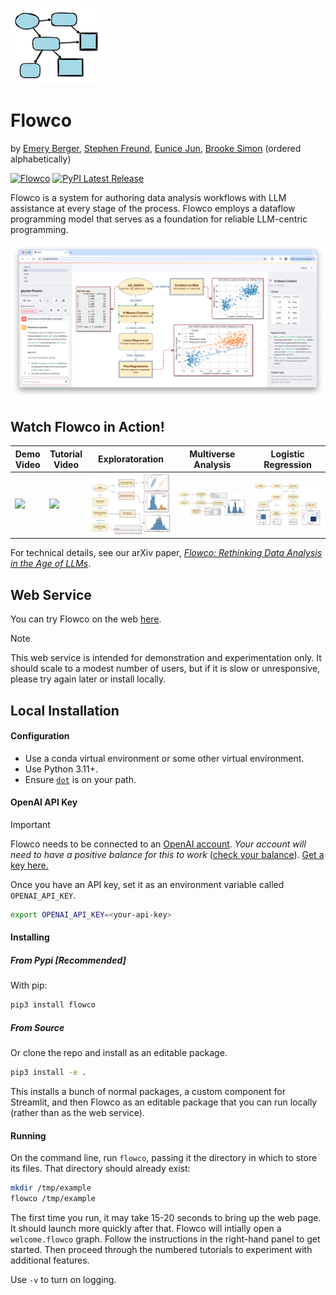 ![](https://github.com/stephenfreund/flowco/blob/883937374422ca3f62cb1cf2092c8eedc50e938d/media/flowco-small-logo.png)

# Flowco 
by [Emery Berger](https://emeryberger.com), [Stephen Freund](https://www.cs.williams.edu/~freund/index.html), [Eunice Jun](http://eunicemjun.com/), [Brooke Simon](https://www.linkedin.com/in/brooke-alexandra-simon/) (ordered alphabetically)

[![Flowco](https://img.shields.io/badge/Flowco-Online-brightgreen)](https://go-flow.co)
[![PyPI Latest Release](https://img.shields.io/pypi/v/flowco.svg)](https://pypi.org/project/flowco/)

Flowco is a system for authoring data analysis workflows with LLM assistance at every stage of the process.  Flowco employs a dataflow programming model that serves as a foundation for reliable LLM-centric programming.

![](https://github.com/stephenfreund/flowco/blob/883937374422ca3f62cb1cf2092c8eedc50e938d/media/geyser.png)

## Watch Flowco in Action!

| Demo Video | Tutorial Video | Exploratoration | Multiverse Analysis | Logistic Regression |
|------------|----------|----------|--|--|
| <a href="https://www.youtube.com/watch?v=qmMeMIrhtPs"><img src="https://img.youtube.com/vi/qmMeMIrhtPs/0.jpg" width="1200"></a> | <a href="https://www.youtube.com/watch?v=q0eAJv1vhAQ"><img src="https://img.youtube.com/vi/q0eAJv1vhAQ/0.jpg" width="1200"></a> |  <img width="798" alt="finch-3" src="https://github.com/stephenfreund/flowco/blob/883937374422ca3f62cb1cf2092c8eedc50e938d/media/finch.png" /> |  <img width="1202" alt="mortgage-wide" src="https://github.com/stephenfreund/flowco/blob/883937374422ca3f62cb1cf2092c8eedc50e938d/media/multiverse.png" /> |  <img width="1077" alt="logistic-full" src="https://github.com/stephenfreund/flowco/blob/883937374422ca3f62cb1cf2092c8eedc50e938d/media/logistic.png" /> |


For technical details, see our arXiv paper, [_Flowco: Rethinking Data Analysis in the Age of LLMs_](https://github.com/stephenfreund/flowco/blob/85df8c7eb1c6021dcbde1333900674e5a3f882b7/media/flowco-arxiv-submission.pdf).

## Web Service

You can try Flowco on the web [here](https://go-flow.co).  

> [!NOTE]
> This web service is intended for demonstration and experimentation only.
> It should scale to a modest number of
> users, but if it is slow or unresponsive, please try again later or install locally.

## Local Installation

#### Configuration

* Use a conda virtual environment or some other virtual environment.
* Use Python 3.11+.
* Ensure [`dot`](https://graphviz.org/) is on your path.

#### OpenAI API Key

> [!IMPORTANT]
>
> Flowco needs to be connected to an [OpenAI account](https://openai.com/api/). _Your account will need to have a positive balance for this to work_ ([check your balance](https://platform.openai.com/account/usage)). [Get a key here.](https://platform.openai.com/account/api-keys)
>
> Once you have an API key, set it as an environment variable called `OPENAI_API_KEY`.
>
> ```bash
> export OPENAI_API_KEY=<your-api-key>
> ```

#### Installing

##### From Pypi [Recommended]

With pip:
```bash
pip3 install flowco
```

##### From Source

Or clone the repo and install as an editable package.
```bash
pip3 install -e .
```
This installs a bunch of normal packages, a custom component for Streamlit, and then Flowco as an 
editable package that you can run locally (rather than as the web service).

#### Running

On the command line, run `flowco`, passing it the directory in which to store its files.  That directory
should already exist:

```bash
mkdir /tmp/example
flowco /tmp/example
```

The first time you run, it may take 15-20 seconds to bring up the web page.  It should launch more quickly after that. 
Flowco will intially open a `welcome.flowco` graph.  Follow the instructions in the right-hand panel to get started.  Then proceed through the numbered tutorials to experiment with additional features.


Use `-v` to turn on logging.
